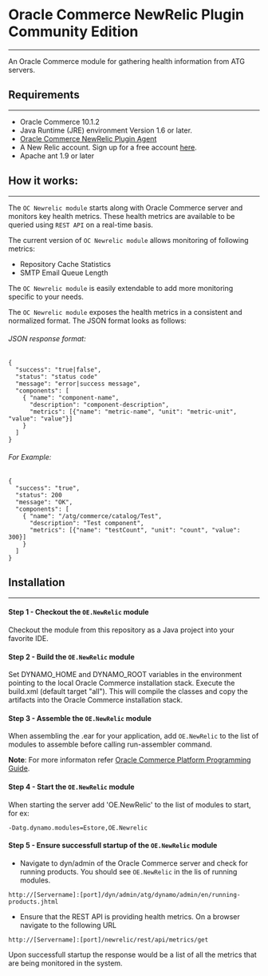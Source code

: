 # Oracle Commerce NewRelic Plugin Community Edition
-----------------------
An Oracle Commerce module for gathering health information from ATG servers.

## Requirements
-----------------------
* Oracle Commerce 10.1.2
* Java Runtime (JRE) environment Version 1.6 or later.
* [Oracle Commerce NewRelic Plugin Agent ](https://github.com/objectedge/OracleCommerceNewRelicPluginAgent.git)
* A New Relic account. Sign up for a free account [here](http://newrelic.com).
* Apache ant 1.9 or later

## How it works:
-----------------------
The ``OC Newrelic module`` starts along with Oracle Commerce server and monitors key health metrics. These health metrics are available to be queried using ``REST API`` on a real-time basis. 

The current version of ``OC Newrelic module`` allows monitoring of following metrics:
* Repository Cache Statistics
* SMTP Email Queue Length

The ``OC Newrelic module`` is easily extendable to add more monitoring specific to your needs.

The ``OC Newrelic module`` exposes the health metrics in a consistent and normalized format. The JSON format looks as follows:

###### JSON response format:

	{
	  "success": "true|false",
	  "status": "status code"
	  "message": "error|success message",
	  "components": [
	    { "name": "component-name",
	      "description": "component-description",
	      "metrics": [{"name": "metric-name", "unit": "metric-unit", "value": "value"}]
	    }
	  ]
	}
    
###### For Example:

	{
	  "success": "true",
	  "status": 200
	  "message": "OK",
	  "components": [
	    { "name": "/atg/commerce/catalog/Test",
	      "description": "Test component",
	      "metrics": [{"name": "testCount", "unit": "count", "value": 300}]
	    }
	  ]
	}


## Installation
-----------------------
#### Step 1 - Checkout the `OE.NewRelic` module
Checkout the module from this repository as a Java project into your favorite IDE.

#### Step 2 - Build the `OE.NewRelic` module
Set DYNAMO_HOME and DYNAMO_ROOT variables in the environment pointing to the local Oracle Commerce installation stack. Execute the build.xml (default target "all"). This will compile the classes and copy the artifacts into the Oracle Commerce installation stack.

#### Step 3 - Assemble the `OE.NewRelic` module
When assembling the .ear for your application, add `OE.NewRelic` to the list of modules to assemble before calling run-assembler command. 

**Note**: For more informaton refer [Oracle Commerce Platform Programming Guide](http://docs.oracle.com/cd/E24152_01/Platform.10-1/ATGPlatformProgGuide/html/s0304commandoptions01.html).

#### Step 4 - Start the `OE.NewRelic` module
When starting the server add 'OE.NewRelic' to the list of modules to start, 
for ex:
```
-Datg.dynamo.modules=Estore,OE.Newrelic
```

#### Step 5 - Ensure successfull startup of the `OE.NewRelic` module

* Navigate to dyn/admin of the Oracle Commerce server and check for running products. You should see `OE.NewRelic` in the lis of running modules.
```
http://[Servername]:[port]/dyn/admin/atg/dynamo/admin/en/running-products.jhtml
```

* Ensure that the REST API is providing health metrics. On a browser navigate to the following URL
```
http://[Servername]:[port]/newrelic/rest/api/metrics/get
```
Upon successfull startup the response would be a list of all the metrics that are being monitored in the system.



